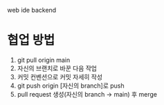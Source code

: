 web ide backend

# 협업 방법

1. git pull origin main
2. 자신의 브랜치로 바꾼 다음 작업
3. 커밋 컨벤션으로 커밋 자세히 작성
4. git push origin [자신의 branch]로 push
5. pull request 생성(자신의 branch -> main) 후 merge